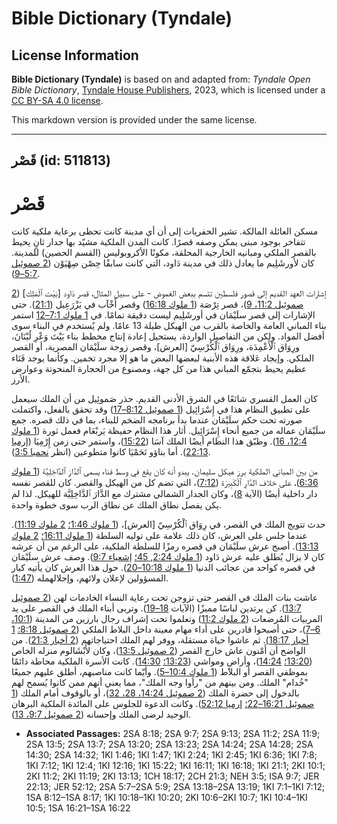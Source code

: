 # Bible Dictionary (Tyndale)

## License Information

**Bible Dictionary (Tyndale)** is based on and adapted from: _Tyndale Open Bible Dictionary_, [Tyndale House Publishers](https://tyndaleopenresources.com/), 2023, which is licensed under a [CC BY-SA 4.0 license](https://creativecommons.org/licenses/by-sa/4.0/legalcode.en).

This markdown version is provided under the same license.



--------------------------------

## قَصْر (id: 511813)

قَصْر
=====

مسكن العائلة المالكة. تشير الحفريات إلى أن أي مدينة كانت تحظى برعاية ملكية كانت تتفاخر بوجود مبنى يمكن وصفه قصرًا. كانت المدن الملكية مشيّد بها جدار ثانٍ يحيط بالقصر الملكي ومبانيه الخارجية المحلقة، مكونًا الأكروبوليس (القسم الحصين) للمدينة. كان لأورشَلِيم ما يعادل ذلك في مدينة دَاود، التي كانت سابقًا حِصْن صِهْيَوْن ([2 صموئيل 5:7–9](https://ref.ly/2Sam5:7-2Sam5:9)).

إشارات العهد القديم إلى قصور فلسطين تتسم ببعض الغموض \- على سبيل المثال، قصر دَاود \[بَيْت ٱلْمَلِك] ([2 صموئيل 11:2، 9](https://ref.ly/2Sam11:2,2Sam11:9))، قصر تِرْصَة ([1 ملوك 16:18](https://ref.ly/1Kgs16:18)) وقصر أَخْآب في يَزْرَعِيل ([21:1](https://ref.ly/1Kgs21:1)). حتى الإشارات إلى قصر سلَيْمَان في أورشَلِيم ليست دقيقة تمامًا. في [1 ملوك 7:1–12](https://ref.ly/1Kgs7:1-1Kgs7:12) استمر بناء المباني العامة والخاصة بالقرب من الهيكل طيلة 13 عامًا. ولم يٌستخدم في البناء سوى أفضل المواد. ولكن من التفاصيل الواردة، يستحيل إعادة إنتاج مخطط بناء بَيْتَ وَعْرِ لُبْنَانَ، ورِوَاق ٱلْأَعْمِدَة، ورِوَاق ٱلْكُرْسِيّ \[العرش]، وقصر زوجة سلَيْمَان المصرية، أو القصر الملكي. وإيجاد عَلاقة هذه الأبنية لبعضها البعض ما هو إلا مجرد تخمين. وكأنما يوجد فَنَاء عظيم يحيط بتجمّع المباني هذا من كل جهة، ومصنوع من الحجارة المنحوتة وعوارض الأرز. 

كان العمل القسري شائعًا في الشرق الأدنى القديم. حذر صَموئِيل من أن الملك سيعمل على تطبيق النظام هذا في إِسْرَائِيل ([1 صموئيل 8:12–17](https://ref.ly/1Sam8:12-1Sam8:17)) وقد تحقق بالفعل، واكتملت صورته تحت حكم سلَيْمَان عندما بدأ برنامجه الضخم للبناء، بما في ذلك قصره. جمع سلَيْمَان عماله من جميع أنحاء إِسْرَائِيل. أثار هذا النظام حفيظة يَربْعَام فعمل ثورة ([1 ملوك 12:4، 16](https://ref.ly/1Kgs12:4,1Kgs12:16)). وطبّق هذا النظام أيضًا الملك آسَا ([15:22](https://ref.ly/1Kgs15:22))، واستمر حتى زمن إِرْمِيَا ([إرميا 22:13](https://ref.ly/Jer22:13)). أما بناؤو نَحَمْيَا كانوا متطوعين (انظر [نحميا 3:5](https://ref.ly/Neh3:5)).

من بين المباني الملكية برز هيكل سليمان. يبدو أنه كان يقع في وسط فناء يسمى ٱلدَّارَ ٱلدَّاخِلِيَّة ([1 ملوك 6:36](https://ref.ly/1Kgs6:36))، على خلاف الدَّارِ ٱلْكَبِيرَة ([7:12](https://ref.ly/1Kgs7:12))، التي تضم كل من الهيكل والقصر. كان للقصر نفسه دار داخلية أيضًا (الآية [8](https://ref.ly/1Kgs7:8))، وكان الجدار الشمالي مشترك مع الدَّارَ ٱلدَّاخِلِيَّة للهيكل. لذا لم يكن يفصل نطاق الملك عن نطاق الرب سوى خطوة واحدة.

حدث تتويج الملك في القصر، في رِوَاق ٱلْكُرْسِيّ \[العرش]، ([1 ملوك 1:46؛](https://ref.ly/1Kgs1:46) [2 ملوك 11:19](https://ref.ly/2Kgs11:19)). عندما جلس على العرش، كان ذلك علامة على توليه السلطة ([1 ملوك 16:11؛](https://ref.ly/1Kgs16:11) [2 ملوك 13:13](https://ref.ly/2Kgs13:13)). أصبح عرش سلَيْمَان في قصره رمزًا للسلطة الملكية، على الرغم من أن عرشه كان لا يزال يُطلق عليه عرش دَاود ([1 ملوك 2:24, 45؛](https://ref.ly/1Kgs2:24,1Kgs2:45) [إشعياء 9:7](https://ref.ly/Isa9:7)). وصف عرش سلَيْمَان في قصره كواحد من عجائب الدنيا ([1 ملوك 10:18–20](https://ref.ly/1Kgs10:18-1Kgs10:20)). حول هذا العرش كان يأتيه كبار المسؤولين لإعلان ولائهم، وإجلالهمله ([1:47](https://ref.ly/1Kgs1:47)).

عاشت بنات الملك في القصر حتى تزوجن تحت رعاية النساء الخادمات لهن ([2 صموئيل 13:7](https://ref.ly/2Sam13:7)). كن يرتدين لباسًا مميزًا (الآيات [18–19](https://ref.ly/2Sam13:18-2Sam13:19)). وتربى أبناء الملك في القصر على يد المربيات المُرضعات ([2 ملوك 11:2](https://ref.ly/2Kgs11:2)) وتعلموا تحت إشراف رجال بارزين من المدينة ([10:1، 6–7](https://ref.ly/2Kgs10:1,2Kgs10:6-2Kgs10:7))، حتى أصبحوا قادرين على أداء مهام معينة داخل البلاط الملكي ([2 صموئيل 8:18؛](https://ref.ly/2Sam8:18) [1 أخبار 18:17](https://ref.ly/1Chr18:17)). ثم عاشوا حياة مستقلة، ووفر لهم الملك احتياجاتهم ([2 أخبار 21:3](https://ref.ly/2Chr21:3)). من الواضح أن أَمْنون عاش خارج القصر ([2 صموئيل 13:5](https://ref.ly/2Sam13:5))، وكان لأَبْشَالوم منزله الخاص ([13:20؛](https://ref.ly/2Sam13:20) [14:24](https://ref.ly/2Sam14:24))، وأراضٍ ومواشي ([13:23؛](https://ref.ly/2Sam13:23) [14:30](https://ref.ly/2Sam14:30)). كانت الأسرة الملكية محاطة دائمًا بموظفي القصر أو البلاط ([1 ملوك 10:4–5](https://ref.ly/1Kgs10:4-1Kgs10:5)). وأيّما كانت مناصبهم، أطلق عليهم جميعًا "خُدام" الملك. ومن بينهم من "رأوا وجه الملك"، مما يعني أنهم ممن كانوا يُسمح لهم بالدخول إلى حضرة الملك ([2 صموئيل 14:24، 28، 32](https://ref.ly/2Sam14:24,2Sam14:28,2Sam14:32))، أو بالوقوف أمام الملك ([1 صموئيل 16:21–22؛](https://ref.ly/1Sam16:21-1Sam16:22) [إرميا 52:12](https://ref.ly/Jer52:12)). وكانت الدعوة للجلوس على المائدة الملكية البرهان الوحيد لرضى الملك وإحسانه ([2 صموئيل 9:7، 13](https://ref.ly/2Sam9:7,2Sam9:13)).

* **Associated Passages:** 2SA 8:18; 2SA 9:7; 2SA 9:13; 2SA 11:2; 2SA 11:9; 2SA 13:5; 2SA 13:7; 2SA 13:20; 2SA 13:23; 2SA 14:24; 2SA 14:28; 2SA 14:30; 2SA 14:32; 1KI 1:46; 1KI 1:47; 1KI 2:24; 1KI 2:45; 1KI 6:36; 1KI 7:8; 1KI 7:12; 1KI 12:4; 1KI 12:16; 1KI 15:22; 1KI 16:11; 1KI 16:18; 1KI 21:1; 2KI 10:1; 2KI 11:2; 2KI 11:19; 2KI 13:13; 1CH 18:17; 2CH 21:3; NEH 3:5; ISA 9:7; JER 22:13; JER 52:12; 2SA 5:7–2SA 5:9; 2SA 13:18–2SA 13:19; 1KI 7:1–1KI 7:12; 1SA 8:12–1SA 8:17; 1KI 10:18–1KI 10:20; 2KI 10:6–2KI 10:7; 1KI 10:4–1KI 10:5; 1SA 16:21–1SA 16:22


